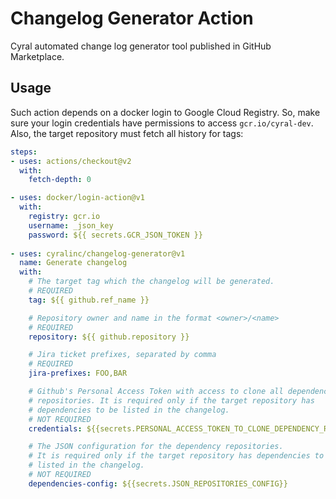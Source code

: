 # Changelog Generator Action

Cyral automated change log generator tool published in GitHub Marketplace.

## Usage
Such action depends on a docker login to Google Cloud Registry.
So, make sure your login credentials have permissions to access `gcr.io/cyral-dev`.
Also, the target repository must fetch all history for tags:

```yaml
steps:
- uses: actions/checkout@v2
  with:
    fetch-depth: 0

- uses: docker/login-action@v1
  with:
    registry: gcr.io
    username: _json_key
    password: ${{ secrets.GCR_JSON_TOKEN }}
  
- uses: cyralinc/changelog-generator@v1
  name: Generate changelog
  with:
    # The target tag which the changelog will be generated.
    # REQUIRED
    tag: ${{ github.ref_name }}

    # Repository owner and name in the format <owner>/<name>
    # REQUIRED
    repository: ${{ github.repository }}

    # Jira ticket prefixes, separated by comma
    # REQUIRED
    jira-prefixes: FOO,BAR

    # Github's Personal Access Token with access to clone all dependency
    # repositories. It is required only if the target repository has
    # dependencies to be listed in the changelog.
    # NOT REQUIRED
    credentials: ${{secrets.PERSONAL_ACCESS_TOKEN_TO_CLONE_DEPENDENCY_REPOS }}

    # The JSON configuration for the dependency repositories.
    # It is required only if the target repository has dependencies to be
    # listed in the changelog.
    # NOT REQUIRED
    dependencies-config: ${{secrets.JSON_REPOSITORIES_CONFIG}}
```
